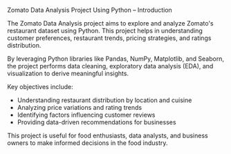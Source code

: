 Zomato Data Analysis Project Using Python – Introduction  

The Zomato Data Analysis project aims to explore and analyze Zomato's restaurant dataset using Python. This project helps in understanding customer preferences, restaurant trends, pricing strategies, and ratings distribution.  

By leveraging Python libraries like Pandas, NumPy, Matplotlib, and Seaborn, the project performs data cleaning, exploratory data analysis (EDA), and visualization to derive meaningful insights.  

Key objectives include:  
- Understanding restaurant distribution by location and cuisine  
- Analyzing price variations and rating trends  
- Identifying factors influencing customer reviews  
- Providing data-driven recommendations for businesses  

This project is useful for food enthusiasts, data analysts, and business owners to make informed decisions in the food industry.
